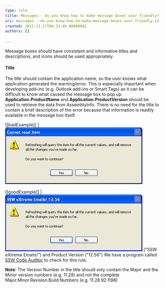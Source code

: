 ```yaml
---
type: rule
title: Messages - Do you know how to make message boxes user friendly? (1/3 Titles)
uri: messages---do-you-know-how-to-make-message-boxes-user-friendly-13-titles
created: 2012-11-27T04:33:49.0000000Z
authors: []

---
```


Message boxes should have consistent and informative titles and descriptions, and icons should be used appropriately.
   ​
#### Title

The title should contain the application name, so the user knows what application generated the warning/error. This is especially important when developing add-ins (e.g. Outlook add-ins or Smart Tags) as it can be difficult to know what caused the message box to pop up. **Application.ProductName** and **Application.ProductVersion** should be used to retrieve the data from AssemblyInfo. There is no need for the title to contain a brief description of the error because that information is readily available in the message box itself.

[[badExample]]
| ![ Bad Example - Title contains brief description of error, which is already contained in the message box](../../assets/BadMsgTitle.jpg)

[[goodExample]]
| ![ Good Example - Title contains Product Name ](../../assets/GoodMsgTitle.jpg)
("SSW eXtreme Emails!") and Product Version ("12.56")
We have a program called [SSW Code Auditor](http://www.ssw.com.au/ssw/CodeAuditor/Rules.aspx#TitleCS) to check for this rule.

**Note**: The Version Number in the title should only contain the Major and the Minor version numbers (e.g. 11.28) and not the complete Major.Minor.Revision.Build Numbers (e.g. 11.28.92.1198)
